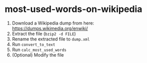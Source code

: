 # most-used-words-on-wikipedia

1. Download a Wikipedia dump from here: https://dumps.wikimedia.org/enwiki/
2. Extract the file (`bzip2 -d FILE`)
3. Rename the extracted file to `dump.xml`
4. Run `convert_to_text`
5. Run `calc_most_used_words`
6. (Optional) Modify the file